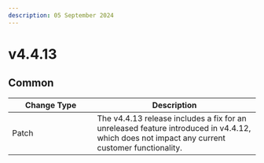 ```yaml
---
description: 05 September 2024
---
```


# v4.4.13

## Common

<table><thead><tr><th width="157">Change Type</th><th>Description</th></tr></thead><tbody><tr><td>Patch</td><td>The v4.4.13 release includes a fix for an unreleased feature introduced in v4.4.12, which does not impact any current customer functionality.</td></tr></tbody></table>

